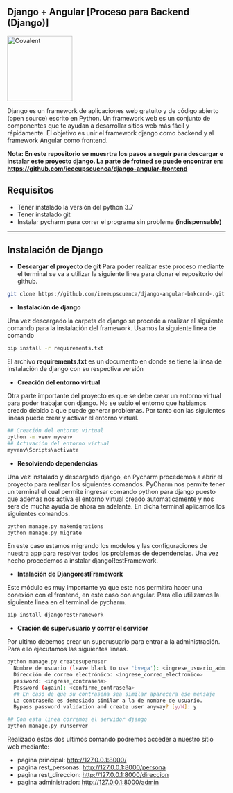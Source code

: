 ## Django + Angular [Proceso para Backend (Django)]

<img alt="Covalent" src="https://www.djangoproject.com/m/img/logos/django-logo-negative.png" width="150">


Django es un framework de aplicaciones web gratuito y de código abierto (open source) escrito en Python. Un framework web es un conjunto de componentes que te ayudan a desarrollar sitios web más fácil y rápidamente. El objetivo es unir el framework django como backend y al framework Angular como frontend.

**Nota: En este repositorio se muesrtra los pasos a seguir para descargar e instalar este proyecto django. La parte de frotned se puede encontrar en: https://github.com/ieeeupscuenca/django-angular-frontend**

## Requisitos
* Tener instalado la versión del python 3.7
* Tener instalado git
* Instalar pycharm para correr el programa sin problema **(indispensable)**
---

## Instalación de Django

* **Descargar el proyecto de git**
Para poder realizar este proceso mediante el terminal se va a utilizar la siguiente linea para clonar el repositorio del github.
```bash
git clone https://github.com/ieeeupscuenca/django-angular-bakcend-.git
```
* **Instalación de django**

Una vez descargado la carpeta de django se procede a realizar el siguiente comando para la instalación del framework. Usamos la siguiente linea de comando
```bash
pip install -r requirements.txt
```
El archivo **requirements.txt** es un documento en donde se tiene la linea de instalación de django con su respectiva versión


* **Creación del entorno virtual**

Otra parte importante del proyecto es que se debe crear un entorno virtual para poder trabajar con django. No se subio el entorno que habiamos creado debido a que puede generar problemas. Por tanto con las siguientes lineas puede crear y activar el entorno virtual.
```bash
## Creación del entorno virtual
python -m venv myvenv
## Activación del entorno virtual
myvenv\Scripts\activate
```

* **Resolviendo dependencias**

Una vez instalado y descargado django, en Pycharm procedemos a abrir el proyecto para realizar los siguientes comandos. PyCharm nos permite tener un terminal el cual permite ingresar comando python para django puesto que ademas nos activa el entorno virtual creado automaticamente y nos sera de mucha ayuda de ahora en adelante. En dicha terminal aplicamos los siguientes comandos.

```bash
python manage.py makemigrations
python manage.py migrate
```
En este caso estamos migrando los modelos y las configuraciones de nuestra app para resolver todos los problemas de dependencias. Una vez hecho procedemos a instalar djangoRestFramework.


* **Intalación de DjangorestFramework**

Este módulo es muy importante ya que este nos permitira  hacer una conexión con el frontend, en este caso con angular. Para ello utilizamos la siguiente linea en el terminal de pycharm.

```bash
pip install djangorestFramework
```
* **Cración de superusuario y correr el servidor**

Por ultimo debemos crear un superusuario para entrar a la administración. Para ello ejecutamos las siguientes lineas.
```bash
python manage.py createsuperuser
  Nombre de usuario (leave blank to use 'bvega'): <ingrese_usuario_admin>
  Dirección de correo electrónico: <ingrese_correo_electronico>
  password: <ingrese_contraseña>
  Password (again): <confirme_contraseña>
  ## En caso de que su contraseña sea similar aparecera ese mensaje
  La contraseña es demasiado similar a la de nombre de usuario.
  Bypass password validation and create user anyway? [y/N]: y

## Con esta linea corremos el servidor django
python manage.py runserver
```
Realizado estos dos ultimos comando podremos acceder a nuestro sitio web mediante:
* pagina principal:      http://127.0.0.1:8000/
* pagina rest_personas:  http://127.0.0.1:8000/persona
* pagina rest_direccion: http://127.0.0.1:8000/direccion
* pagina administrador:  http://127.0.0.1:8000/admin
 
